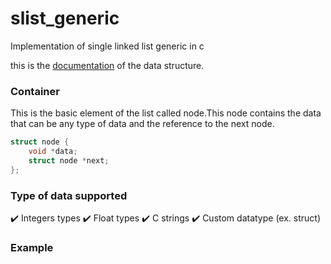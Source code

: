# slist_generic
Implementation of single linked list generic in c



this is the [documentation](https://pages.github.com/) of the data structure. 


### Container
This is the basic element of the list called node.This node contains the data that can be any type of data and the reference to the next node. 
```c
struct node {
	void *data;
	struct node *next;
};
```
### Type of data supported
:heavy_check_mark: Integers types
:heavy_check_mark: Float types
:heavy_check_mark: C strings
:heavy_check_mark: Custom datatype (ex. struct)

### Example
